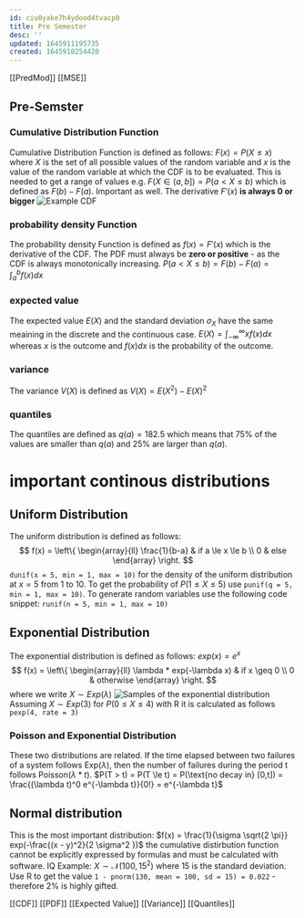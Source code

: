 ```yaml
---
id: ciu0yake7h4ydood4tvacp0
title: Pre Semester
desc: ''
updated: 1645911195735
created: 1645910254420
---
```

[[PredMod]] [[MSE]]
## Pre-Semster
### Cumulative Distribution Function
Cumulative Distribution Function is defined as follows: $F(x) = P(X \le x)$ where $X$ is the set of all possible values of the random variable and $x$ is the value of the random variable at which the CDF is to be evaluated. 
This is needed to get a range of values e.g. $F(X \in (a,b]) = P(a < X \le b)$ which is defined as $F(b) - F(a)$. Important as well. The derivative $F'(x)$ **is always 0 or bigger**
![Example CDF](../../attachments/Example%20CDF.png)

### probability density Function
The probability density Function is defined as $f(x) = F'(x)$ which is the derivative of the CDF.
The PDF must always be **zero or positive** - as the CDF is always monotonically increasing.
$P(a < X \le b) = F(b) - F(a) = \int_a^b f(x)dx$

### expected value
The expected value $E(X)$ and the standard deviation $\sigma_X$ have the same meaining in the discrete and the continuous case.
$E(X) = \int_{-\infty}^{\infty} x f(x) dx$ whereas $x$ is the outcome and $f(x) dx$ is the probability of the outcome.
### variance 
The variance $V(X)$ is defined as $V(X) = E(X^2) - E(X)^2$
### quantiles
The quantiles are defined as $q(a) = 182.5$ which means that 75% of the values are smaller than $q(a)$ and 25% are larger than $q(a)$.

# important continous distributions

## Uniform Distribution
The uniform distribution is defined as follows:
$$
f(x) = \left\{
    \begin{array}{ll}
        \frac{1}{b-a} & if a \le x \le b \\
        0 & else
    \end{array}
\right.
$$
`dunif(x = 5, min = 1, max = 10)` for the density of the uniform distribution at $x = 5$ from $1$ to $10$.
To get the probability of $P(1 \le X \le 5)$ use `punif(q = 5, min = 1, max = 10)`.
To generate random variables use the following code snippet: `runif(n = 5, min = 1, max = 10)`

## Exponential Distribution
The exponential distribution is defined as follows:
$exp(x) = e^x$
$$
f(x) = \left\{
    \begin{array}{ll}
        \lambda * exp(-\lambda x) & if x \geq 0 \\
        0 & otherwise
    \end{array}
\right.
$$
where we write $X \sim Exp(\lambda)$
![Samples of the exponential distribution](../../attachments/ExponentialDistribution.png)
Assuming $X \sim Exp(3)$ for $P(0 \le X \le 4)$ with R it is calculated as follows `pexp(4, rate = 3)`

### Poisson and Exponential Distribution
These two distributions are related. If the time elapsed between two failures of a system follows Exp($\lambda$), then the number of failures during the period t follows Poisson($\lambda * t$).
$P(T > t) = P(T \le t) = P(\text{no decay in} [0,t]) = \frac{(\lambda t)^0 e^{-\lambda t}}{0!} = e^{-\lambda t}$

## Normal distribution
This is the most important distribution: 
$f(x) = \frac{1}{\sigma \sqrt{2 \pi}} exp(-\frac{(x - y)^2}{2 \sigma^2 })$
the cumulative distirbution function cannot be explicitly expressed by formulas and must be calculated with software.
IQ Example:
$X \sim \mathcal{N}(100, 15^2)$ where 15 is the standard deviation.
Use R to get the value `1 - pnorm(130, mean = 100, sd = 15) = 0.022` - therefore 2% is highly gifted.



[[CDF]] [[PDF]] [[Expected Value]] [[Variance]] [[Quantiles]]
